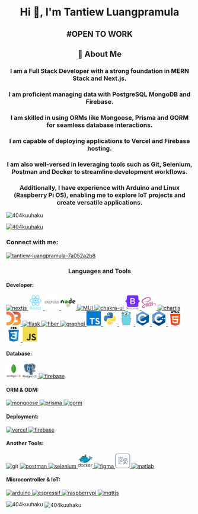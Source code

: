 <h1 align="center">Hi 👋, I'm Tantiew Luangpramula</h1>
<h2 align="center">#OPEN TO WORK</h2>
<h2 align="center">🚀 About Me</h2>
<h3 align="center">
	I am a Full Stack Developer with a strong foundation in MERN Stack and
	Next.js.
</h3>
<h3 align="center">
	I am proficient managing data with PostgreSQL MongoDB and Firebase.
</h3>
<h3 align="center">
	I am skilled in using ORMs like Mongoose, Prisma and GORM for seamless database
	interactions.
</h3>
<h3 align="center">
	I am capable of deploying applications to Vercel and Firebase hosting.
</h3>
<h3 align="center">
	I am also well-versed in leveraging tools such as Git, Selenium, Postman and Docker to streamline development workflows.
</h3>
<h3 align="center">
	Additionally, I have experience with Arduino and Linux (Raspberry Pi OS), enabling me to explore IoT projects and create versatile applications.
</h3>
<p align="left">
	<img
		src="https://komarev.com/ghpvc/?username=404kuuhaku&label=Profile%20views&color=0e75b6&style=flat"
		alt="404kuuhaku"
	/>
</p>

<p align="left">
	<a href="https://github.com/ryo-ma/github-profile-trophy"
		><img
			src="https://github-profile-trophy.vercel.app/?username=404kuuhaku"
			alt="404kuuhaku"
	/></a>
</p>

<h3 align="left">Connect with me:</h3>
<p align="left">
	<a
		href="https://linkedin.com/in/tantiew-luangpramula-7a052a2b8"
		target="blank"
		><img
			align="center"
			src="https://raw.githubusercontent.com/rahuldkjain/github-profile-readme-generator/master/src/images/icons/Social/linked-in-alt.svg"
			alt="tantiew-luangpramula-7a052a2b8"
			height="30"
			width="40"
	/></a>
</p>

<h3 align="center">Languages and Tools</h3>
<h4 align="left">Developer:</h4>
<p align="left">
	<a href="https://nextjs.org/" target="_blank" rel="noreferrer">
		<img
			src="https://cdn.worldvectorlogo.com/logos/nextjs-2.svg"
			alt="nextjs"
			width="40"
			height="40"
		/>
	</a>
	<a href="https://reactjs.org/" target="_blank" rel="noreferrer">
		<img
			src="https://raw.githubusercontent.com/devicons/devicon/master/icons/react/react-original-wordmark.svg"
			alt="react"
			width="40"
			height="40"
		/>
	</a>
	<a href="https://expressjs.com" target="_blank" rel="noreferrer">
		<img
			src="https://raw.githubusercontent.com/devicons/devicon/master/icons/express/express-original-wordmark.svg"
			alt="express"
			width="40"
			height="40"
		/>
	</a>
    <a href="https://nodejs.org" target="_blank" rel="noreferrer">
		<img
			src="https://raw.githubusercontent.com/devicons/devicon/master/icons/nodejs/nodejs-original-wordmark.svg"
			alt="nodejs"
			width="40"
			height="40"
		/>
	</a>
    <a href="https://mui.com/" target="_blank" rel="noreferrer">
		<img
			src="https://avatars.githubusercontent.com/u/33663932"
			alt="MUI"
			width="40"
			height="40"
		/>
	</a>
    <a href="https://v2.chakra-ui.com/" target="_blank" rel="noreferrer">
		<img
			src="https://avatars.githubusercontent.com/u/54212428"
			alt="chakra-ui"
			width="40"
			height="40"
		/>
	</a>
    <a href="https://getbootstrap.com" target="_blank" rel="noreferrer">
		<img
			src="https://raw.githubusercontent.com/devicons/devicon/master/icons/bootstrap/bootstrap-plain-wordmark.svg"
			alt="bootstrap"
			width="40"
			height="40"
		/>
	</a>
	<a href="https://sass-lang.com" target="_blank" rel="noreferrer">
		<img
			src="https://raw.githubusercontent.com/devicons/devicon/master/icons/sass/sass-original.svg"
			alt="sass"
			width="40"
			height="40"
		/>
	</a>
    <a href="https://www.chartjs.org" target="_blank" rel="noreferrer">
		<img
			src="https://www.chartjs.org/media/logo-title.svg"
			alt="chartjs"
			width="40"
			height="40"
		/>
	</a>
	<a href="https://d3js.org/" target="_blank" rel="noreferrer">
		<img
			src="https://raw.githubusercontent.com/devicons/devicon/master/icons/d3js/d3js-original.svg"
			alt="d3js"
			width="40"
			height="40"
		/>
	</a>
    <a href="https://flask.palletsprojects.com/" target="_blank" rel="noreferrer">
		<img
			src="https://www.vectorlogo.zone/logos/pocoo_flask/pocoo_flask-icon.svg"
			alt="flask"
			width="40"
			height="40"
		/>
	</a>
        <a href="https://docs.gofiber.io/" target="_blank" rel="noreferrer">
		<img
			src="https://avatars.githubusercontent.com/u/59947262"
			alt="fiber"
			width="40"
			height="40"
		/>
	</a>
	<a href="https://graphql.org" target="_blank" rel="noreferrer">
		<img
			src="https://www.vectorlogo.zone/logos/graphql/graphql-icon.svg"
			alt="graphql"
			width="40"
			height="40"
		/>
	</a>
	<a href="https://www.typescriptlang.org/" target="_blank" rel="noreferrer">
		<img
			src="https://raw.githubusercontent.com/devicons/devicon/master/icons/typescript/typescript-original.svg"
			alt="typescript"
			width="40"
			height="40"
		/>
	</a>
	<a href="https://www.python.org" target="_blank" rel="noreferrer">
		<img
			src="https://raw.githubusercontent.com/devicons/devicon/master/icons/python/python-original.svg"
			alt="python"
			width="40"
			height="40"
		/>
	</a>
     <a href="https://golang.org" target="_blank" rel="noreferrer">
        <img
            src="https://raw.githubusercontent.com/devicons/devicon/master/icons/go/go-original.svg"
            alt="go"
            width="40"
            height="40"
        />
    </a> 
	<a href="https://www.cprogramming.com/" target="_blank" rel="noreferrer">
		<img
			src="https://raw.githubusercontent.com/devicons/devicon/master/icons/c/c-original.svg"
			alt="c"
			width="40"
			height="40"
		/>
	</a>
	<a href="https://www.w3schools.com/cpp/" target="_blank" rel="noreferrer">
		<img
			src="https://raw.githubusercontent.com/devicons/devicon/master/icons/cplusplus/cplusplus-original.svg"
			alt="cplusplus"
			width="40"
			height="40"
		/>
	</a>
	<a href="https://www.w3.org/html/" target="_blank" rel="noreferrer">
		<img
			src="https://raw.githubusercontent.com/devicons/devicon/master/icons/html5/html5-original-wordmark.svg"
			alt="html5"
			width="40"
			height="40"
		/>
	</a>
	<a href="https://www.w3schools.com/css/" target="_blank" rel="noreferrer">
		<img
			src="https://raw.githubusercontent.com/devicons/devicon/master/icons/css3/css3-original-wordmark.svg"
			alt="css3"
			width="40"
			height="40"
		/>
	</a>
	<a
		href="https://developer.mozilla.org/en-US/docs/Web/JavaScript"
		target="_blank"
		rel="noreferrer"
	>
		<img
			src="https://raw.githubusercontent.com/devicons/devicon/master/icons/javascript/javascript-original.svg"
			alt="javascript"
			width="40"
			height="40"
		/>
	</a>
</p>
<h4 align="left">Database:</h4>
<p align="left">
	<a href="https://www.mongodb.com/" target="_blank" rel="noreferrer"></a>
		<img
			src="https://raw.githubusercontent.com/devicons/devicon/master/icons/mongodb/mongodb-original-wordmark.svg"
			alt="mongodb"
			width="40"
			height="40"
		/>
	</a>
    <a href="https://www.postgresql.org" target="_blank" rel="noreferrer">
		<img
			src="https://raw.githubusercontent.com/devicons/devicon/master/icons/postgresql/postgresql-original-wordmark.svg"
			alt="postgresql"
			width="40"
			height="40"
		/>
	</a>
    <a href="https://firebase.google.com/" target="_blank" rel="noreferrer">
		<img
			src="https://www.vectorlogo.zone/logos/firebase/firebase-icon.svg"
			alt="firebase"
			width="40"
			height="40"
		/>
	</a>

</p >
<h4 align="left">ORM & ODM:</h4>
<p align="left">
    <a href="https://mongoosejs.com/" target="_blank" rel="noreferrer">
		<img
			src="https://avatars.githubusercontent.com/u/7552965"
			alt="mongoose"
			width="40"
			height="40"
		/>
	</a>
    <a href="https://www.prisma.io/" target="_blank" rel="noreferrer">
		<img
			src="https://avatars.githubusercontent.com/u/17219288"
			alt="prisma"
			width="40"
			height="40"
		/>
	</a>
        <a href="https://gorm.io/index.html" target="_blank" rel="noreferrer">
		<img
			src="https://avatars.githubusercontent.com/u/15127678"
			alt="gorm"
			width="40"
			height="40"
		/>
	</a>
</p>
<h4 align="left">Deployment:</h4>
<p align="left">
    <a href="https://vercel.com/" target="_blank" rel="noreferrer">
		<img
			src="https://avatars.githubusercontent.com/u/14985020"
			alt="vercel"
			width="40"
			height="40"
		/>
	</a>
    <a href="https://firebase.google.com/" target="_blank" rel="noreferrer">
		<img
			src="https://www.vectorlogo.zone/logos/firebase/firebase-icon.svg"
			alt="firebase"
			width="40"
			height="40"
		/>
	</a>
</p>
<h4 align="left">Another Tools:</h4>
<p align="left">
	<a href="https://git-scm.com/" target="_blank" rel="noreferrer"></a>
		<img
			src="https://www.vectorlogo.zone/logos/git-scm/git-scm-icon.svg"
			alt="git"
			width="40"
			height="40"
		/>
	</a>
    <a href="https://postman.com" target="_blank" rel="noreferrer">
		<img
			src="https://www.vectorlogo.zone/logos/getpostman/getpostman-icon.svg"
			alt="postman"
			width="40"
			height="40"
		/>
	</a>
    <a href="https://www.selenium.dev" target="_blank" rel="noreferrer">
		<img
			src="https://raw.githubusercontent.com/detain/svg-logos/780f25886640cef088af994181646db2f6b1a3f8/svg/selenium-logo.svg"
			alt="selenium"
			width="40"
			height="40"
		/>
	</a>
    <a href="https://www.docker.com/" target="_blank" rel="noreferrer">
		<img
			src="https://raw.githubusercontent.com/devicons/devicon/master/icons/docker/docker-original-wordmark.svg"
			alt="docker"
			width="40"
			height="40"
		/>
	</a>
	    <a href="https://www.figma.com/" target="_blank" rel="noreferrer">
    	<img
    		src="https://www.vectorlogo.zone/logos/figma/figma-icon.svg"
    		alt="figma"
    		width="40"
    		height="40"
    	/>
    </a>
    <a href="https://www.photoshop.com/en" target="_blank" rel="noreferrer">
    	<img
    		src="https://raw.githubusercontent.com/devicons/devicon/master/icons/photoshop/photoshop-line.svg"
    		alt="photoshop"
    		width="40"
    		height="40"
    	/>
    </a>
    <a href="https://www.mathworks.com/" target="_blank" rel="noreferrer">
    	<img
    		src="https://upload.wikimedia.org/wikipedia/commons/2/21/Matlab_Logo.png"
    		alt="matlab"
    		width="40"
    		height="40"
    	/>
    </a>
</p >
<h4 align="left">Microcontroller & IoT:</h4>
<p align="left">
    <a href="https://www.arduino.cc/" target="_blank" rel="noreferrer">
		<img
			src="https://cdn.worldvectorlogo.com/logos/arduino-1.svg"
			alt="arduino"
			width="40"
			height="40"
		/>
	</a>
    <a href="https://www.espressif.com/en" target="_blank" rel="noreferrer">
		<img
			src="https://avatars.githubusercontent.com/u/9460735"
			alt="espressif"
			width="40"
			height="40"
		/>
	</a>
    <a href="https://www.raspberrypi.com/" target="_blank" rel="noreferrer">
		<img
			src="https://avatars.githubusercontent.com/u/1294177"
			alt="raspberrypi"
			width="40"
			height="40"
		/>
	</a>
    <a href="https://github.com/mqttjs/" target="_blank" rel="noreferrer">
		<img
			src="https://avatars.githubusercontent.com/u/10424911"
			alt="mqttjs"
			width="40"
			height="40"
		/>
	</a>
</p>

<p>
	<img
		align="left"
		src="https://github-readme-stats.vercel.app/api/top-langs?username=404kuuhaku&show_icons=true&locale=en&layout=compact"
		alt="404kuuhaku"
	/>
</p>

<p>
	&nbsp;<img
		align="center"
		src="https://github-readme-stats.vercel.app/api?username=404kuuhaku&show_icons=true&locale=en"
		alt="404kuuhaku"
	/>
</p>
